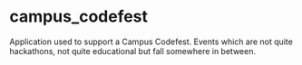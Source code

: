 campus_codefest
===============

Application used to support a Campus Codefest. Events which are not quite hackathons, not quite educational but fall somewhere in between.
